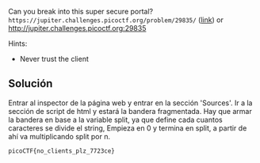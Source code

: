 Can you break into this super secure portal?
`https://jupiter.challenges.picoctf.org/problem/29835/` ([link](https://jupiter.challenges.picoctf.org/problem/29835/)) or http://jupiter.challenges.picoctf.org:29835

Hints:
- Never trust the client

## Solución
Entrar al inspector de la página web y entrar en la sección 'Sources'. Ir a la sección de script de html y estará la bandera fragmentada.
Hay que armar la bandera en base a la variable split, ya que define cada cuantos caracteres se divide el string, Empieza en 0 y termina en split, a partir de ahí va multiplicando split por n.

`picoCTF{no_clients_plz_7723ce}`